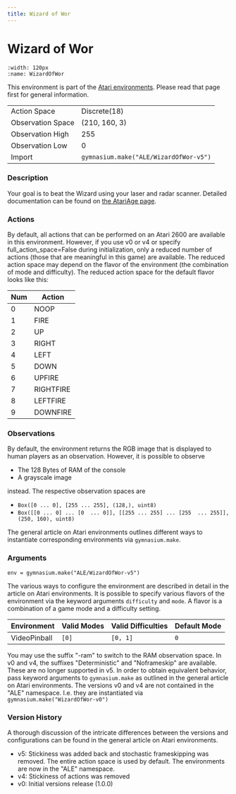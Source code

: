 ```yaml
---
title: Wizard of Wor
---
```

# Wizard of Wor

```{figure} ../../_static/videos/atari/wizard_of_wor.gif 
:width: 120px
:name: WizardOfWor
```

This environment is part of the <a href='..'>Atari environments</a>. Please read that page first for general information.

|   |   |
|---|---|
| Action Space | Discrete(18) |
| Observation Space | (210, 160, 3) |
| Observation High | 255 |
| Observation Low | 0 |
| Import | `gymnasium.make("ALE/WizardOfWor-v5")` |

### Description
Your goal is to beat the Wizard using your laser and radar scanner. Detailed documentation can be found on [the AtariAge page](https://atariage.com/manual_html_page.php?SoftwareLabelID=598).

### Actions
By default, all actions that can be performed on an Atari 2600 are available in this environment. However, if you use v0 or v4 or specify full_action_space=False during initialization, only a reduced number of actions (those that are meaningful in this game) are available. The reduced action space may depend on the flavor of the environment (the combination of mode and difficulty). The reduced action space for the default flavor looks like this:

| Num | Action                 |
|-----|------------------------|
| 0   | NOOP |
| 1   | FIRE |
| 2   | UP |
| 3   | RIGHT |
| 4   | LEFT |
| 5   | DOWN |
| 6   | UPFIRE |
| 7   | RIGHTFIRE |
| 8   | LEFTFIRE |
| 9   | DOWNFIRE |

### Observations
By default, the environment returns the RGB image that is displayed to human players as an observation. However, it is
possible to observe
- The 128 Bytes of RAM of the console
- A grayscale image

instead. The respective observation spaces are
- `Box([0 ... 0], [255 ... 255], (128,), uint8)`
- `Box([[0 ... 0]
 ...
 [0  ... 0]], [[255 ... 255]
 ...
 [255  ... 255]], (250, 160), uint8)
`

The general article on Atari environments outlines different ways to instantiate corresponding environments
via `gymnasium.make`.

### Arguments

```
env = gymnasium.make("ALE/WizardOfWor-v5")
```

The various ways to configure the environment are described in detail in the article on Atari environments.
It is possible to specify various flavors of the environment via the keyword arguments `difficulty` and `mode`. 
A flavor is a combination of a game mode and a difficulty setting.

|      Environment | Valid Modes                                                                                                                                                                         | Valid Difficulties | Default Mode |
|------------------|-------------------------------------------------------------------------------------------------------------------------------------------------------------------------------------|--------------------|--------------|
|          VideoPinball | `[0]`                                                                                                                                                                       |              `[0, 1]` | `0`          |

You may use the suffix "-ram" to switch to the RAM observation space. In v0 and v4, the suffixes "Deterministic" and "Noframeskip" 
are available. These are no longer supported in v5. In order to obtain equivalent behavior, pass keyword arguments to `gymnasium.make` as outlined in 
the general article on Atari environments.
The versions v0 and v4 are not contained in the "ALE" namespace. I.e. they are instantiated via `gymnasium.make("WizardOfWor-v0")`

### Version History
A thorough discussion of the intricate differences between the versions and configurations can be found in the
general article on Atari environments. 

* v5: Stickiness was added back and stochastic frameskipping was removed. The entire action space is used by default. The environments are now in the "ALE" namespace.
* v4: Stickiness of actions was removed
* v0: Initial versions release (1.0.0)
